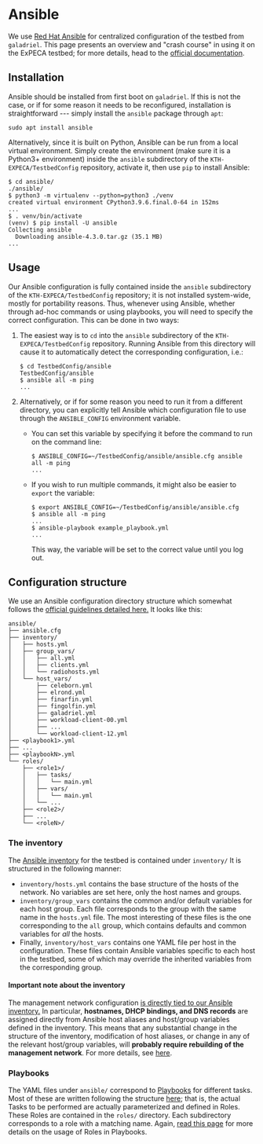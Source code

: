 # Ansible

We use [Red Hat Ansible](https://www.ansible.com/) for centralized configuration of the testbed from `galadriel`.
This page presents an overview and "crash course" in using it on the ExPECA testbed; for more details, head to the [official documentation](https://docs.ansible.com/).

## Installation

Ansible should be installed from first boot on `galadriel`.
If this is not the case, or if for some reason it needs to be reconfigured, installation is straightforward --- simply install the `ansible` package through `apt`:

``` console
sudo apt install ansible
```

Alternatively, since it is built on Python, Ansible can be run from a local virtual environment.
Simply create the environment (make sure it is a Python3+ environment) inside the `ansible` subdirectory of the `KTH-EXPECA/TestbedConfig` repository, activate it, then use `pip` to install Ansible:

``` console
$ cd ansible/
./ansible/
$ python3 -m virtualenv --python=python3 ./venv 
created virtual environment CPython3.9.6.final.0-64 in 152ms
...
$ . venv/bin/activate
(venv) $ pip install -U ansible
Collecting ansible
  Downloading ansible-4.3.0.tar.gz (35.1 MB)
...
```

## Usage

Our Ansible configuration is fully contained inside the `ansible` subdirectory of the `KTH-EXPECA/TestbedConfig` repository; it is not installed system-wide, mostly for portability reasons.
Thus, whenever using Ansible, whether through ad-hoc commands or using playbooks, you will need to specify the correct configuration.
This can be done in two ways:

1. The easiest way is to `cd` into the `ansible` subdirectory of the `KTH-EXPECA/TestbedConfig` repository.
  Running Ansible from this directory will cause it to automatically detect the corresponding configuration, i.e.:

    ``` console
    $ cd TestbedConfig/ansible
    TestbedConfig/ansible
    $ ansible all -m ping
    ...
    ```

2. Alternatively, or if for some reason you need to run it from a different directory, you can explicitly tell Ansible which configuration file to use through the `ANSIBLE_CONFIG` environment variable.

      - You can set this variable by specifying it before the command to run on the command line:

        ``` console
        $ ANSIBLE_CONFIG=~/TestbedConfig/ansible/ansible.cfg ansible all -m ping
        ...
        ```

      - If you wish to run multiple commands, it might also be easier to `export` the variable:

        ``` console
        $ export ANSIBLE_CONFIG=~/TestbedConfig/ansible/ansible.cfg
        $ ansible all -m ping
        ...
        $ ansible-playbook example_playbook.yml
        ...
        ```

        This way, the variable will be set to the correct value until you log out.

## Configuration structure

We use an Ansible configuration directory structure which somewhat follows the [official guidelines detailed here.](https://docs.ansible.com/ansible/latest/user_guide/playbooks_reuse_roles.html)
It looks like this:

``` text
ansible/
├── ansible.cfg
├── inventory/
│   ├── hosts.yml
│   ├── group_vars/
│   │   ├── all.yml
│   │   ├── clients.yml
│   │   └── radiohosts.yml
│   └── host_vars/
│       ├── celeborn.yml
│       ├── elrond.yml
│       ├── finarfin.yml
│       ├── fingolfin.yml
│       ├── galadriel.yml
│       ├── workload-client-00.yml
│       ├── ...
│       └── workload-client-12.yml
├── <playbook1>.yml
├── ...
├── <playbookN>.yml
└── roles/
    ├── <role1>/
    │   ├── tasks/
    │   │   └── main.yml
    │   ├── vars/
    │   │   └── main.yml
    │   └── ...
    ├── <role2>/
    ├── ...
    └── <roleN>/
```

### The inventory

The [Ansible inventory](https://docs.ansible.com/ansible/latest/user_guide/intro_inventory.html) for the testbed is contained under `inventory/`
It is structured in the following manner:

- `inventory/hosts.yml` contains the base structure of the hosts of the network.
  No variables are set here, only the host names and groups.
- `inventory/group_vars` contains the common and/or default variables for each host group.
  Each file corresponds to the group with the same name in the `hosts.yml` file.
  The most interesting of these files is the one corresponding to the `all` group, which contains defaults and common variables for *all* the hosts.
- Finally, `inventory/host_vars` contains one YAML file per host in the configuration.
  These files contain Ansible variables specific to each host in the testbed, some of which may override the inherited variables from the corresponding group.

#### Important note about the inventory

The management network configuration [is directly tied to our Ansible inventory.](./adding_dhcp_dns_bindings.md)
In particular, **hostnames, DHCP bindings, and DNS records** are assigned directly from Ansible host aliases and host/group variables defined in the inventory.
This means that any substantial change in the structure of the inventory, modification of host aliases, or change in any of the relevant host/group variables, will **probably require rebuilding of the management network**.
For more details, see [here](./adding_dhcp_dns_bindings.md).


### Playbooks

The YAML files under `ansible/` correspond to [Playbooks](https://docs.ansible.com/ansible/latest/user_guide/playbooks_intro.html) for different tasks.
Most of these are written following the structure [here](https://docs.ansible.com/ansible/latest/user_guide/playbooks_reuse_roles.html); that is, the actual Tasks to be performed are actually parameterized and defined in Roles.
These Roles are contained in the `roles/` directory.
Each subdirectory corresponds to a role with a matching name.
Again, [read this page](https://docs.ansible.com/ansible/latest/user_guide/playbooks_reuse_roles.html) for more details on the usage of Roles in Playbooks.
